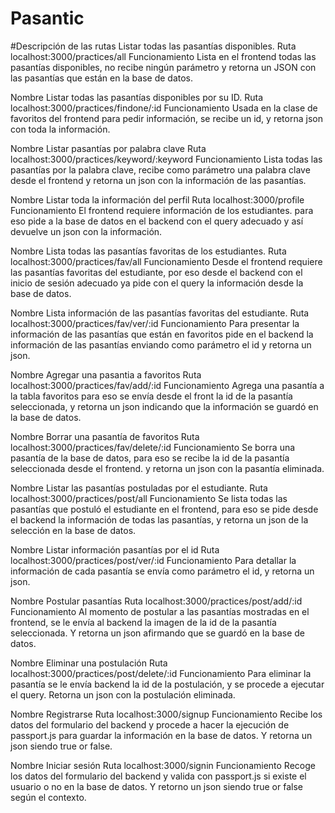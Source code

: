 # Pasantic
#Descripción de las rutas
Listar todas las pasantías disponibles.
Ruta
localhost:3000/practices/all
Funcionamiento
Lista en el frontend todas las pasantías disponibles, no recibe ningún parámetro y retorna un JSON con las pasantías que están en la base de datos.

Nombre
Listar todas las pasantías disponibles por su ID.
Ruta
localhost:3000/practices/findone/:id
Funcionamiento
Usada en la clase de favoritos del frontend para pedir información, se recibe un id, y retorna json con toda la información.

Nombre
Listar pasantías por palabra clave
Ruta
localhost:3000/practices/keyword/:keyword
Funcionamiento
Lista todas las pasantías por la palabra clave, recibe como parámetro una palabra clave desde el frontend y retorna un json con la información de las pasantías.

Nombre
Listar toda la información del perfil
Ruta
localhost:3000/profile
Funcionamiento
El frontend requiere información de los estudiantes. para eso pide a la base de datos en el backend con el query adecuado y así devuelve un json con la información.

Nombre
Lista todas las pasantías favoritas de los estudiantes.
Ruta
localhost:3000/practices/fav/all
Funcionamiento
Desde el frontend requiere las pasantías favoritas del estudiante, por eso desde el backend con el inicio de sesión adecuado ya pide con el query la información desde la base de datos.

Nombre
Lista información de las pasantías favoritas del estudiante.
Ruta
localhost:3000/practices/fav/ver/:id
Funcionamiento
Para presentar la información de las pasantías que están en favoritos pide en el backend la información de las pasantías enviando como parámetro el id y retorna un json.

Nombre
Agregar una pasantia a favoritos
Ruta
localhost:3000/practices/fav/add/:id
Funcionamiento
Agrega una pasantía a la tabla favoritos para eso se envía desde el front la id de la pasantía seleccionada, y retorna un json indicando que la información se guardó en la base de datos.

Nombre
Borrar una pasantía de favoritos
Ruta
localhost:3000/practices/fav/delete/:id
Funcionamiento
Se borra una pasantía de la base de datos, para eso se recibe la id de la pasantía seleccionada desde el frontend. y retorna un json con la pasantía eliminada.

Nombre
Listar las pasantías postuladas por el estudiante.
Ruta
localhost:3000/practices/post/all
Funcionamiento
Se lista todas las pasantías que postuló el estudiante en el frontend, para eso se pide desde el backend la información de todas las pasantías, y retorna un json de la selección en la base de datos.

Nombre
Listar información pasantías por el id
Ruta
localhost:3000/practices/post/ver/:id
Funcionamiento
Para detallar la información de cada pasantía se envía como parámetro el id, y retorna un json.


Nombre
Postular pasantías
Ruta
localhost:3000/practices/post/add/:id
Funcionamiento 
Al momento de postular a las pasantías mostradas en el frontend, se le envía al backend la imagen de la id de la pasantía seleccionada. Y retorna un json afirmando que se guardó en la base de datos.

Nombre
Eliminar una postulación
Ruta
localhost:3000/practices/post/delete/:id
Funcionamiento
Para eliminar la pasantía se le envía backend la id de la postulación, y se procede a ejecutar el query. Retorna un json con la postulación eliminada.

Nombre
Registrarse
Ruta
localhost:3000/signup
Funcionamiento
Recibe los datos del formulario del backend y procede a hacer la ejecución de passport.js para guardar la información en la base de datos. Y retorna un json siendo true or false.

Nombre
Iniciar sesión
Ruta
localhost:3000/signin
Funcionamiento
Recoge los datos del formulario del backend y valida con passport.js si existe el usuario o no en la base de datos. Y retorno un json siendo true or false según el contexto.

